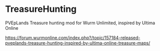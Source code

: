 # TreasureHunting
PVEpLands Treasure hunting mod for Wurm Unlimited, inspired by Ultima Online

https://forum.wurmonline.com/index.php?/topic/157184-released-pveplands-treasure-hunting-inspired-by-ultima-online-treasure-maps/
